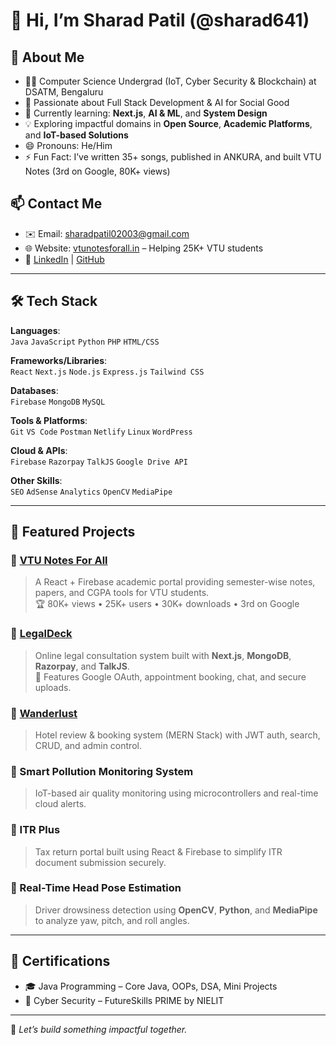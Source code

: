 # 👋 Hi, I’m Sharad Patil (@sharad641)

## 🚀 About Me
- 👨‍💻 Computer Science Undergrad (IoT, Cyber Security & Blockchain) at DSATM, Bengaluru  
- 👀 Passionate about Full Stack Development & AI for Social Good  
- 🌱 Currently learning: **Next.js**, **AI & ML**, and **System Design**  
- 💡 Exploring impactful domains in **Open Source**, **Academic Platforms**, and **IoT-based Solutions**  
- 😄 Pronouns: He/Him  
- ⚡ Fun Fact: I’ve written 35+ songs, published in ANKURA, and built VTU Notes (3rd on Google, 80K+ views)

## 📫 Contact Me
- ✉️ Email: [sharadpatil02003@gmail.com](mailto:sharadpatil02003@gmail.com)  
- 🌐 Website: [vtunotesforall.in](https://vtunotesforall.in) – Helping 25K+ VTU students  
- 🔗 [LinkedIn](https://www.linkedin.com/in/sharad-patil-691902259/) | [GitHub](https://github.com/sharad641)

---

## 🛠️ Tech Stack

**Languages**:  
`Java` `JavaScript` `Python` `PHP` `HTML/CSS`

**Frameworks/Libraries**:  
`React` `Next.js` `Node.js` `Express.js` `Tailwind CSS`

**Databases**:  
`Firebase` `MongoDB` `MySQL`

**Tools & Platforms**:  
`Git` `VS Code` `Postman` `Netlify` `Linux` `WordPress`

**Cloud & APIs**:  
`Firebase` `Razorpay` `TalkJS` `Google Drive API`

**Other Skills**:  
`SEO` `AdSense` `Analytics` `OpenCV` `MediaPipe`

---

## 📌 Featured Projects

### 🔹 [VTU Notes For All](https://vtunotesforall.in)
> A React + Firebase academic portal providing semester-wise notes, papers, and CGPA tools for VTU students.  
🏆 80K+ views • 25K+ users • 30K+ downloads • 3rd on Google

### 🔹 [LegalDeck](https://github.com/sharad641/LegalDeck)
> Online legal consultation system built with **Next.js**, **MongoDB**, **Razorpay**, and **TalkJS**.  
💼 Features Google OAuth, appointment booking, chat, and secure uploads.

### 🔹 [Wanderlust](https://github.com/sharad641/wanderlust)
> Hotel review & booking system (MERN Stack) with JWT auth, search, CRUD, and admin control.

### 🔹 Smart Pollution Monitoring System
> IoT-based air quality monitoring using microcontrollers and real-time cloud alerts.

### 🔹 ITR Plus
> Tax return portal built using React & Firebase to simplify ITR document submission securely.

### 🔹 Real-Time Head Pose Estimation
> Driver drowsiness detection using **OpenCV**, **Python**, and **MediaPipe** to analyze yaw, pitch, and roll angles.

---

## 📜 Certifications
- 🎓 Java Programming – Core Java, OOPs, DSA, Mini Projects  
- 🔐 Cyber Security – FutureSkills PRIME by NIELIT

---

📌 *Let’s build something impactful together.*
